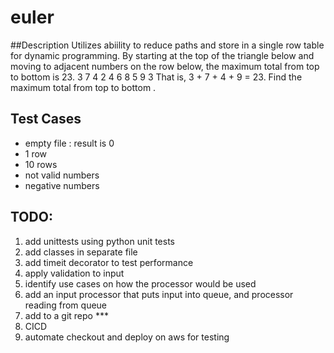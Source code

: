 # euler
##Description
Utilizes abiility to reduce paths and store in a single row table for dynamic programming.
By starting at the top of the triangle below and moving to adjacent numbers on the row below, the maximum total from top to bottom is 23.
3
7 4
2 4 6
8 5 9 3
That is, 3 + 7 + 4 + 9 = 23.
Find the maximum total from top to bottom .

## Test Cases
* empty file : result is 0
* 1 row
* 10 rows
* not valid numbers
* negative numbers
    
## TODO: 
1. add unittests using python unit tests 
2. add classes in separate file
3. add timeit decorator to test performance 
4. apply validation to input
5. identify use cases on how the processor would be used
6. add an input processor that puts input into queue, and processor reading from queue
7. add to a git repo *** 
8. CICD
9. automate checkout and deploy on aws for testing

